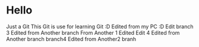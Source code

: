 # Hello
Just a Git
This Git is use for learning Git :D
Edited from my PC :D
Edit branch 3
Edited from Another branch 
From Another 1 Edited 
Edit 4
Edited from Another branch 
branch4
Edited from Another2 branh
